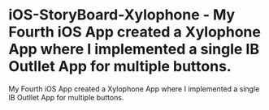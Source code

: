 # iOS-StoryBoard-Xylophone - My Fourth iOS App created a Xylophone App where I implemented a single IB Outllet App for multiple buttons.

My Fourth iOS App created a Xylophone App where I implemented a single IB Outllet App for multiple buttons.
